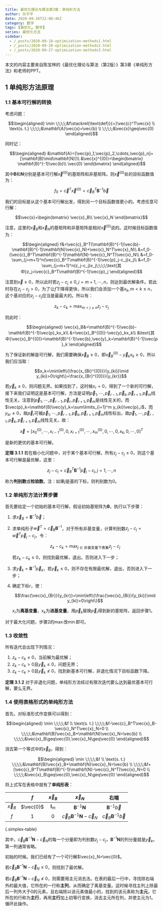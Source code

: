 ```yaml
---
title: 最优化理论与算法第3章：单纯形方法
author: 孙子平
date: 2020-09-26T22:00:46Z
category: 数学
tags: [最优化, 数学]
series: 最优化方法
sidebar:
  - /_posts/2020-09-18-optimization-methods1.html
  - /_posts/2020-09-20-optimization-methods2.html
  - /_posts/2020-09-27-optimization-methods3.html
---
```


本文的内容主要来自陈宝林的《最优化理论与算法（第2版）》第3章《单纯形方法》和老师的PPT。

<!-- more -->

## 1 单纯形方法原理

### 1.1 基本可行解的转换

考虑问题：

$$\begin{aligned}
\min         \;\;\;\;&f\stackrel{\text{def}}{=}\vec{c}^T\vec{x} \\
\text{s. t.} \;\;\;\;&\mathbf{A}\vec{x}=\vec{b} \\
             \;\;\;\;&\vec{x}\geq\vec{0}
\end{aligned}$$

同时记：

$$\begin{aligned}
  &\mathbf{A}=[\vec{p}_1,\vec{p}_2,\cdots,\vec{p}_n]=[\mathbf{B}\mid\mathbf{N}]\\
  &\vec{x}^{(0)}=\begin{bmatrix}
    \mathbf{B}^{-1}\vec{b}\\
    \vec{0}
  \end{bmatrix}
\end{aligned}$$

其中$\mathbf{B}$和$\mathbf{N}$分别是基本可行解$\vec{x}^{(0)}$的基矩阵和非基矩阵。则$\vec{x}^{(0)}$处的目标函数值为：

$$f_0=\vec{c}^T\vec{x}^{(0)}=\vec{c}_B^T\mathbf{B}^{-1}\vec{b}$$

我们的目标是从这个基本可行解出发，得到另一个目标函数值更小的。考虑任意可行解：

$$\vec{x}=\begin{bmatrix}
  \vec{x}_B\\
  \vec{x}_N
\end{bmatrix}$$

注意，这里的$\vec{x}_B$和$\vec{x}_N$的基矩阵和非基矩阵是相对$\vec{x}^{(0)}$说的。这时候目标函数值为：

$$\begin{aligned}
  f&=\vec{c}_B^T(\mathbf{B}^{-1}\vec{b}-\mathbf{B}^{-1}\mathbf{N}\vec{x}_N)+\vec{c}_N^T\vec{x}_N\\
  &=f_0-(\vec{c}_B^T\mathbf{B}^{-1}\mathbf{N}-\vec{c}_N^T)\vec{x}_N\\
  &=f_0-\sum_{j=m+1}^n(\vec{c}_B^T\mathbf{B}^{-1}\vec{p}_j-c_j)x_j\\
  &=f_0-\sum_{j=m+1}^n(z_j-c_j)x_j\;\;\;\;\text{其中}z_j=\vec{c}_B^T\mathbf{B}^{-1}\vec{p}_j
\end{aligned}$$

注意到$\vec{x}\geq 0$，所以此时若$z_j-c_j\leq 0, j=m+1,\cdots,n$，则达到最优解条件。若此时存在$z_j-c_j>0$，为了让$f$下降得更快，所以我们会添加一个基$x_k, m<k\leq n$，这个基对应的$z_j-c_j$应当是最最大的。所以有：

$$z_k-c_k=\max_{m<j\leq n} z_j-c_j$$

则此时：

$$\begin{aligned}
  \vec{x}_B&=\mathbf{B}^{-1}\vec{b}-\mathbf{B}^{-1}\vec{p}_kx_k\\
  &=\vec{x}_B^{(0)}-\vec{y}_kx_k\\
  &\text{其中}\vec{x}_B^{(0)}=\mathbf{B}^{-1}\vec{b},\vec{y}_k=\mathbf{B}^{-1}\vec{p}_k
\end{aligned}$$

为了保证新的解是可行解，我们需要确保$\vec{x}_B\geq 0$，即$\vec{x}_B^{(0)}-\vec{y}_kx_k\geq 0$，所以我们应当取：

$$x_k=\min\left\{\frac{x_{Bi}^{(0)}}{y_{ki}}\mid y_{ki}>0\right\}=\frac{x_{Br}^{(0)}}{y_{kr}}$$

若$\vec{y}_k\leq 0$，则问题无界。如果找到了，这时候$x_r=0$，得到了一个新的可行解，接下来我们证明这是基本可行解，方法是证明$\vec{p}_1,\cdots,\vec{p}_{r-1},\vec{p}_k,\vec{p}_{r+1},\vec{p}_m$线性无关。注意到$\vec{p}_1,\cdots,\vec{p}_{r-1},\vec{p}_r,\vec{p}_{r+1},\vec{p}_m$是线性无关的，而$\vec{p}_k=\mathbf{B}\vec{y}_k=\sum\limits_{i=1}^m y_{ki}\vec{p}_i$，而$y_{kr}\neq 0$，故$\vec{p}_r$可被$\vec{p}_1,\cdots,\vec{p}_{r-1},\vec{p}_k,\vec{p}_{r+1},\vec{p}_m$线性标出，故$\vec{p}_1,\cdots,\vec{p}_{r-1},\vec{p}_k,\vec{p}_{r+1},\vec{p}_m$线性无关。故：

$$\vec{x}=[x_0^{(0)},\cdots,x_{r-1}^{(0)},0,x_{r+1}^{(0)},\cdots,x_m^{(0)},0,\cdots,0,x_k,0,\cdots,0]^T$$

是新的更优的基本可行解。

**定理 3.1.1** 若在极小化问题中，对于某个基本可行解，所有$z_j-c_j\leq 0$，则这个基本可行解是最优解，这里：

$$z_j-c_j=\vec{c}_B^T\mathbf{B}^{-1}\vec{p}_j-c_j, j=1,\cdots,n$$

称为**判别数**或**检验数**。注：如果$j$是基的下标，则判别数为$0$。

### 1.2 单纯形方法计算步骤

首先要给定一个初始的基本可行解，假设初始基矩阵为$\mathbf{B}$，执行以下步骤：

1. 求$\vec{x}_B=\mathbf{B}^{-1}\vec{b}$；
2. 求单纯形子$\vec{w}^T=\vec{c}_B\mathbf{B}^{-1}$，对于所有非基变量，计算判别数$z_j-c_j=\vec{w}^T\vec{p}_j-c_j$，令：

    $$z_k-c_k=\max_{j\in\text{非基变量下表集}} z_j-c_j$$

    若$z_k-c_k\leq 0$，则找到最优解，退出。否则进入下一步；

3. 求$\vec{y}_k=\mathbf{B}^{-1}\vec{p}_k$，若$\vec{y}_k\leq 0$，则不存在有限最优解，退出，否则进入下一步；
4. 确定下标$r$，使：

    $$\frac{\vec{x}_{Br}}{y_{kr}}=\min\left\{\frac{\vec{x}_{Bi}}{y_{ki}}\mid y_{ki}>0\right\}$$

    $x_r$为**离基变量**，$x_k$为**进基变量**，用$\vec{p}_k$替换$\vec{p}_r$得到新的基矩阵，返回步骤1。

对于最大化问题，步骤2的$\max$改$\min$即可。

### 1.3 收敛性

所有迭代会出现下列情况：

1. $z_k-c_k\leq 0$，当前解为最优解；
2. $z_k-c_k>0$且$\vec{y}_k\leq 0$，问题无界；
3. $z_k-c_k>0$且$\vec{y}_k\nleq 0$，找到新基本可行解，非退化情况下目标函数下降。

**定理 3.1.2** 对于非退化问题，单纯形方法经过有限次迭代要么达到最优基本可行解，要么无界。

### 1.4 使用表格形式的单纯形方法

首先，对标准形式作变换可以得到：

$$\begin{aligned}
\min         \;\;\;\;&f \\
\text{s. t.} \;\;\;\;&f-\vec{c}_B^T\vec{x}_B-\vec{c}_N^T\vec{x}_N=0 \\
             \;\;\;\;&\mathbf{B}\vec{x}_B+\mathbf{N}\vec{x}_N=\vec{b} \\
             \;\;\;\;&\vec{x}_B\geq\vec{0},\vec{x}_N\geq\vec{0}
\end{aligned}$$

消去第一个等式中的$\vec{x}_B$，得到：

$$\begin{aligned}
\min         \;\;\;\;&f \\
\text{s. t.} \;\;\;\;&\mathbf{B}\vec{x}_B+\mathbf{N}\vec{x}_N=\vec{b} \\
             \;\;\;\;&f+(\vec{c}_B^T\mathbf{B}^{-1}\mathbf{N}-\vec{c}_N^T)\vec{x}_N=0 \\
             \;\;\;\;&\vec{x}_B\geq\vec{0},\vec{x}_N\geq\vec{0}
\end{aligned}$$

将上式写在表格中就有了**单纯形表**：

| |$f$|$\vec{x}_B$|$\vec{x}_N$|右端|
|:-:|:-:|:-:|:-:|:-:|
|$\vec{x}_B$|$\vec{0}$|$\mathbf{I}_m$|$\mathbf{B}^{-1}\mathbf{N}$|$\mathbf{B}^{-1}\vec{b}$|
|$f$|$1$|$0$|$\vec{c}_B\mathbf{B}^{-1}\mathbf{N}-\vec{c}_N$|$\vec{c}_B\mathbf{B}^{-1}\vec{b}$|
{.simplex-table}

其中，$\vec{c}_B\mathbf{B}^{-1}\mathbf{N}-\vec{c}_N$的每一个分量即为判别数$z_j-c_j$，$\mathbf{B}^{-1}\mathbf{N}$的列分量就是$\vec{y}_k$。第一列通常省略。

初始的时候。我们已经有了一个可行解$\vec{x}_N=\vec{0}$。

若$\vec{c}_B\mathbf{B}^{-1}\mathbf{N}-\vec{c}_N\leq 0$，则找到了最优解。

若$\vec{c}_B\mathbf{B}^{-1}\mathbf{N}-\vec{c}_N\nleq 0$，则需要用主元消去法。在表的最后一行中，寻找除右端外的最大值，它所在的一行称**主列**，从而确定了离基变量。这时候寻找主列上除最后一列外大于0的元素，且右端除以该元素值最小的，找到的该元素称为**主元**，它所在的行称为**主行**，再用**主行**加上初等行变换，消去主元所在列，并使主元为$1$。循环此操作。

<style>
.simplex-table tr {
  border: none !important;
}
.simplex-table tr th {
  border: none !important;
}
.simplex-table tr:nth-child(2n) {
  background-color: transparent !important;
}
.simplex-table tr:nth-child(2n) td:not(:first-child) {
  background-color: #f6f8fa !important;
}
.simplex-table tr td:first-child {
  border: none !important;
}
</style>
